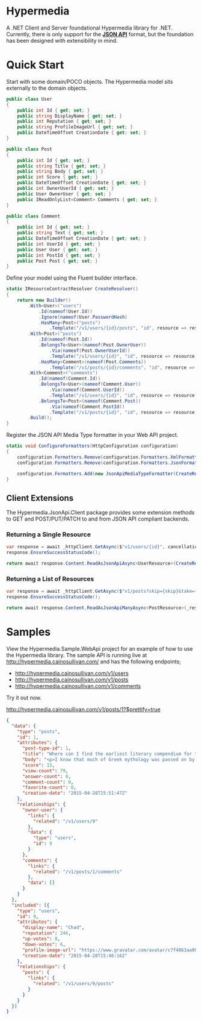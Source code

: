 # Hypermedia
A .NET Client and Server foundational Hypermedia library for .NET. Currently, there is only support 
for the [**JSON API**](http://jsonapi.org) format, but the foundation has been designed with extensibility 
in mind.

# Quick Start

Start with some domain/POCO objects. The Hypermedia model sits externally to the domain objects.

```cs
public class User
{
    public int Id { get; set; }
    public string DisplayName { get; set; }
    public int Reputation { get; set; }
    public string ProfileImageUrl { get; set; }
    public DateTimeOffset CreationDate { get; set; }
}

public class Post
{
    public int Id { get; set; }
    public string Title { get; set; }
    public string Body { get; set; }
    public int Score { get; set; }
    public DateTimeOffset CreationDate { get; set; }
    public int OwnerUserId { get; set; }
    public User OwnerUser { get; set; }
    public IReadOnlyList<Comment> Comments { get; set; }
}

public class Comment
{
    public int Id { get; set; }
    public string Text { get; set; }
    public DateTimeOffset CreationDate { get; set; }
    public int UserId { get; set; }
    public User User { get; set; }
    public int PostId { get; set; }
    public Post Post { get; set; }
}

```

Define your model using the Fluent builder interface.
```cs
static IResourceContractResolver CreateResolver()
{
    return new Builder()
        .With<User>("users")
            .Id(nameof(User.Id))
            .Ignore(nameof(User.PasswordHash)
            .HasMany<Post>("posts")
                .Template("/v1/users/{id}/posts", "id", resource => resource.Id)
        .With<Post>("posts")
            .Id(nameof(Post.Id))
            .BelongsTo<User>(nameof(Post.OwnerUser))
                .Via(nameof(Post.OwnerUserId))
                .Template("/v1/users/{id}", "id", resource => resource.OwnerUserId)
            .HasMany<Comment>(nameof(Post.Comments))
                .Template("/v1/posts/{id}/comments", "id", resource => resource.Id)
        .With<Comment>("comments")
            .Id(nameof(Comment.Id))
            .BelongsTo<User>(nameof(Comment.User))
                .Via(nameof(Comment.UserId))
                .Template("/v1/users/{id}", "id", resource => resource.UserId)
            .BelongsTo<Post>(nameof(Comment.Post))
                .Via(nameof(Comment.PostId))
                .Template("/v1/posts/{id}", "id", resource => resource.PostId)
        .Build();
}
```

Register the JSON API Media Type formatter in your Web API project.

```cs
static void ConfigureFormatters(HttpConfiguration configuration)
{
    configuration.Formatters.Remove(configuration.Formatters.XmlFormatter);
    configuration.Formatters.Remove(configuration.Formatters.JsonFormatter);

    configuration.Formatters.Add(new JsonApiMediaTypeFormatter(CreateResolver()));
}
```

## Client Extensions
The Hypermedia.JsonApi.Client package provides some extension methods to GET and POST/PUT/PATCH to and from 
JSON API compliant backends. 

### Returning a Single Resource
```cs
var response = await _httpClient.GetAsync($"v1/users/{id}", cancellationToken);
response.EnsureSuccessStatusCode();

return await response.Content.ReadAsJsonApiAsync<UserResource>(CreateResolver());
```

### Returning a List of Resources
```cs
var response = await _httpClient.GetAsync($"v1/posts?skip={skip}&take={take}", cancellationToken);
response.EnsureSuccessStatusCode();

return await response.Content.ReadAsJsonApiManyAsync<PostResource>(_resourceContractResolver);
```
# Samples
View the Hypermedia.Sample.WebApi project for an example of how to use the Hypermedia library. The sample API is running
live at http://hypermedia.cainosullivan.com/ and has the following endpoints;

* http://hypermedia.cainosullivan.com/v1/users
* http://hypermedia.cainosullivan.com/v1/posts
* http://hypermedia.cainosullivan.com/v1/comments

Try it out now.

http://hypermedia.cainosullivan.com/v1/posts/1?$prettify=true

```json
{
  "data": {
    "type": "posts", 
    "id": 1, 
    "attributes": {
      "post-type-id": 1, 
      "title": "Where can I find the earliest literary compendium for the Greek Pantheon?", 
      "body": "<p>I know that much of Greek mythology was passed on by word of mouth but someone must have been the first to collect this in one source.  What was that Compendium and is there a version available in modern English?</p>\n", 
      "score": 13, 
      "view-count": 79, 
      "answer-count": 0, 
      "comment-count": 0, 
      "favorite-count": 0, 
      "creation-date": "2015-04-28T15:51:47Z"
    }, 
    "relationships": {
      "owner-user": {
        "links": {
          "related": "/v1/users/9"
        }, 
        "data": {
          "type": "users", 
          "id": 9
        }
      }, 
      "comments": {
        "links": {
          "related": "/v1/posts/1/comments"
        }, 
        "data": []
      }
    }
  }, 
  "included": [{
    "type": "users", 
    "id": 9, 
    "attributes": {
      "display-name": "Chad", 
      "reputation": 246, 
      "up-votes": 8, 
      "down-votes": 6, 
      "profile-image-url": "https://www.gravatar.com/avatar/c7f4863aa0893199727418907a27fa52?s=128&d=identicon&r=PG&f=1", 
      "creation-date": "2015-04-28T15:46:16Z"
    }, 
    "relationships": {
      "posts": {
        "links": {
          "related": "/v1/users/9/posts"
        }
      }
    }
  }]
}
```